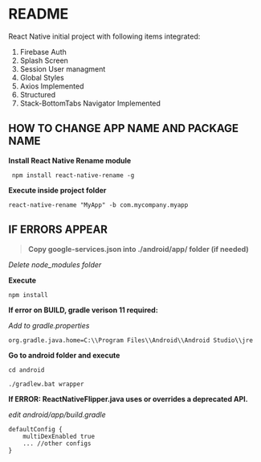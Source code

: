 
# README #

React Native initial project with following items integrated: 

 1.  Firebase Auth 
 2. Splash Screen 
 3. Session User managment 
 4. Global Styles 
 6. Axios Implemented
 7. Structured 
 8. Stack-BottomTabs Navigator Implemented

## HOW TO CHANGE APP NAME AND PACKAGE NAME ##
**Install React Native Rename module**

` npm install react-native-rename -g`


**Execute inside project folder**

`react-native-rename "MyApp" -b com.mycompany.myapp`

## IF ERRORS APPEAR ##

> **Copy google-services.json into ./android/app/ folder (if needed)**

*Delete node_modules folder*

**Execute**

    npm install




**If error on BUILD, gradle verison 11 required:**

*Add to gradle.properties*

`org.gradle.java.home=C:\\Program Files\\Android\\Android Studio\\jre`

**Go to android folder and execute**

    cd android

    ./gradlew.bat wrapper


**If ERROR: ReactNativeFlipper.java uses or overrides a deprecated API.**

_edit android/app/build.gradle_

```
defaultConfig {
    multiDexEnabled true
    ... //other configs
}
```